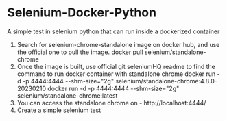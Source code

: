 # Selenium-Docker-Python
A simple test in selenium python that can run inside a dockerized container

1. Search for selenium-chrome-standalone image on docker hub, and use the official one to pull the image. 
    docker pull selenium/standalone-chrome
2. Once the image is built, use official git seleniumHQ readme to find the command to run docker container with standalone chrome
    docker run -d -p 4444:4444 --shm-size="2g" selenium/standalone-chrome:4.8.0-20230210
    docker run -d -p 4444:4444 --shm-size="2g" selenium/standalone-chrome:latest
3. You can access the standalone chrome on - http://localhost:4444/
4. Create a simple selenium test